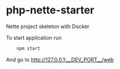 # php-nette-starter

Nette project skeleton with Docker

To start application run

```sh
    npm start
```

And go to http://127.0.0.1:__DEV_PORT__/web
